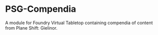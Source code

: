 # PSG-Compendia
A module for Foundry Virtual Tabletop containing compendia of content from Plane Shift: Gielinor.
